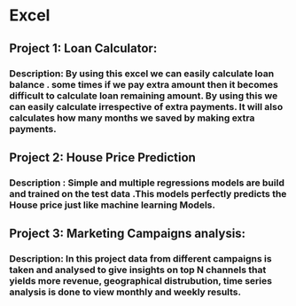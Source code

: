 # Excel

## Project 1: Loan Calculator:
### Description: By using this excel we can easily calculate loan balance . some times if we pay extra amount then it becomes difficult to calculate loan remaining amount. By using this we can easily calculate irrespective of extra payments. It will also calculates how many months we saved by making extra payments.


## Project 2: House Price Prediction
### Description : Simple and multiple regressions models are build and trained on the test data .This models perfectly predicts the House price just like machine learning Models.


## Project 3: Marketing Campaigns analysis:
### Description: In this project data from different campaigns is taken and analysed to give insights on top N channels that yields more revenue, geographical distrubution, time series analysis is done to view monthly and weekly results.
